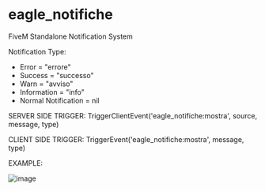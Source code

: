 # eagle_notifiche
FiveM Standalone Notification System

Notification Type:

- Error = "errore"
- Success = "successo"
- Warn = "avviso"
- Information = "info"
- Normal Notification = nil

SERVER SIDE TRIGGER:
  TriggerClientEvent('eagle_notifiche:mostra', source, message, type)
  
CLIENT SIDE TRIGGER:
  TriggerEvent('eagle_notifiche:mostra', message, type)
  
EXAMPLE:


![image](https://github.com/404error-dev/eagle_notifiche/assets/45904818/ac092837-4925-418f-af32-01ab3bb0b57d)
